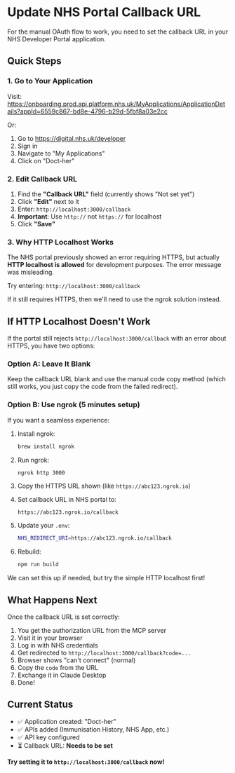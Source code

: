 # Update NHS Portal Callback URL

For the manual OAuth flow to work, you need to set the callback URL in your NHS Developer Portal application.

## Quick Steps

### 1. Go to Your Application

Visit: https://onboarding.prod.api.platform.nhs.uk/MyApplications/ApplicationDetails?appId=6559c867-bd8e-4796-b29d-5fbf8a03e2cc

Or:
1. Go to https://digital.nhs.uk/developer
2. Sign in
3. Navigate to "My Applications"
4. Click on "Doct-her"

### 2. Edit Callback URL

1. Find the **"Callback URL"** field (currently shows "Not set yet")
2. Click **"Edit"** next to it
3. Enter: `http://localhost:3000/callback`
4. **Important**: Use `http://` not `https://` for localhost
5. Click **"Save"**

### 3. Why HTTP Localhost Works

The NHS portal previously showed an error requiring HTTPS, but actually **HTTP localhost is allowed** for development purposes. The error message was misleading.

Try entering: `http://localhost:3000/callback`

If it still requires HTTPS, then we'll need to use the ngrok solution instead.

## If HTTP Localhost Doesn't Work

If the portal still rejects `http://localhost:3000/callback` with an error about HTTPS, you have two options:

### Option A: Leave It Blank
Keep the callback URL blank and use the manual code copy method (which still works, you just copy the code from the failed redirect).

### Option B: Use ngrok (5 minutes setup)
If you want a seamless experience:

1. Install ngrok:
   ```bash
   brew install ngrok
   ```

2. Run ngrok:
   ```bash
   ngrok http 3000
   ```

3. Copy the HTTPS URL shown (like `https://abc123.ngrok.io`)

4. Set callback URL in NHS portal to:
   ```
   https://abc123.ngrok.io/callback
   ```

5. Update your `.env`:
   ```bash
   NHS_REDIRECT_URI=https://abc123.ngrok.io/callback
   ```

6. Rebuild:
   ```bash
   npm run build
   ```

We can set this up if needed, but try the simple HTTP localhost first!

## What Happens Next

Once the callback URL is set correctly:

1. You get the authorization URL from the MCP server
2. Visit it in your browser
3. Log in with NHS credentials
4. Get redirected to `http://localhost:3000/callback?code=...`
5. Browser shows "can't connect" (normal)
6. Copy the `code` from the URL
7. Exchange it in Claude Desktop
8. Done!

## Current Status

- ✅ Application created: "Doct-her"
- ✅ APIs added (Immunisation History, NHS App, etc.)
- ✅ API key configured
- ⏳ Callback URL: **Needs to be set**

**Try setting it to `http://localhost:3000/callback` now!**
